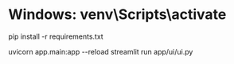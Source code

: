  # Windows: venv\Scripts\activate 

 pip install -r requirements.txt 

 uvicorn app.main:app --reload
 streamlit run app/ui/ui.py
